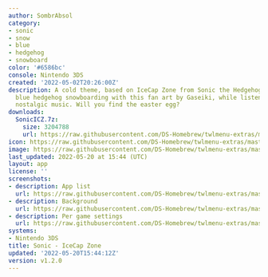 ```yaml
---
author: SombrAbsol
category:
- sonic
- snow
- blue
- hedgehog
- snowboard
color: '#6586bc'
console: Nintendo 3DS
created: '2022-05-02T20:26:00Z'
description: A cold theme, based on IceCap Zone from Sonic the Hedgehog 3. Watch the
  blue hedgehog snowboarding with this fan art by Gaseiki, while listening to a certain
  nostalgic music. Will you find the easter egg?
downloads:
  SonicICZ.7z:
    size: 3204788
    url: https://raw.githubusercontent.com/DS-Homebrew/twlmenu-extras/master/_nds/TWiLightMenu/3dsmenu/themes/SonicICZ.7z
icon: https://raw.githubusercontent.com/DS-Homebrew/twlmenu-extras/master/_nds/TWiLightMenu/3dsmenu/themes/meta/SonicICZ/icon.png
image: https://raw.githubusercontent.com/DS-Homebrew/twlmenu-extras/master/_nds/TWiLightMenu/3dsmenu/themes/meta/SonicICZ/icon.png
last_updated: 2022-05-20 at 15:44 (UTC)
layout: app
license: ''
screenshots:
- description: App list
  url: https://raw.githubusercontent.com/DS-Homebrew/twlmenu-extras/master/_nds/TWiLightMenu/3dsmenu/themes/meta/SonicICZ/screenshots/app-list.png
- description: Background
  url: https://raw.githubusercontent.com/DS-Homebrew/twlmenu-extras/master/_nds/TWiLightMenu/3dsmenu/themes/meta/SonicICZ/screenshots/background.png
- description: Per game settings
  url: https://raw.githubusercontent.com/DS-Homebrew/twlmenu-extras/master/_nds/TWiLightMenu/3dsmenu/themes/meta/SonicICZ/screenshots/per-game-settings.png
systems:
- Nintendo 3DS
title: Sonic - IceCap Zone
updated: '2022-05-20T15:44:12Z'
version: v1.2.0
---
```

